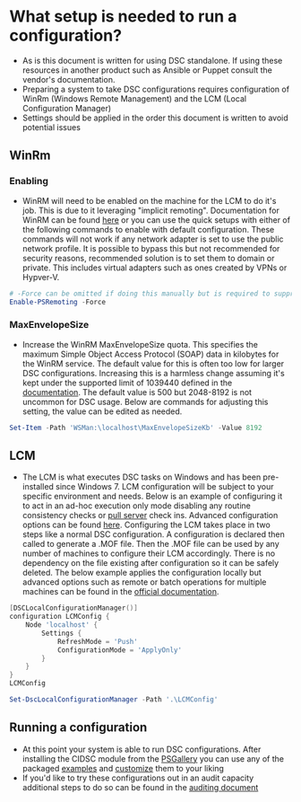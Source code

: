 # What setup is needed to run a configuration?
- As is this document is written for using DSC standalone. If using these resources in another product such as Ansible or Puppet consult the vendor's documentation.
- Preparing a system to take DSC configurations requires configuration of WinRm (Windows Remote Management) and the LCM (Local Configuration Manager)
- Settings should be applied in the order this document is written to avoid potential issues

## WinRm

### Enabling
- WinRM will need to be enabled on the machine for the LCM to do it's job. This is due to it leveraging "implicit remoting". Documentation for WinRM can be found [here](https://docs.microsoft.com/en-us/windows/win32/winrm/installation-and-configuration-for-windows-remote-management) or you can use the quick setups with either of the following commands to enable with default configuration. These commands will not work if any network adapter is set to use the public network profile. It is possible to bypass this but not recommended for security reasons, recommended solution is to set them to domain or private. This includes virtual adapters such as ones created by VPNs or Hypver-V.

```powershell
# -Force can be omitted if doing this manually but is required to suppress prompts when running in an automated fashion
Enable-PSRemoting -Force
```

### MaxEnvelopeSize
- Increase the WinRM MaxEnvelopeSize quota. This specifies the maximum Simple Object Access Protocol (SOAP) data in kilobytes for the WinRM service. The default value for this is often too low for larger DSC configurations. Increasing this is a harmless change assuming it's kept under the supported limit of 1039440 defined in the [documentation](https://docs.microsoft.com/en-us/windows/win32/winrm/installation-and-configuration-for-windows-remote-management#maxenvelopesizekb). The default value is 500 but 2048-8192 is not uncommon for DSC usage. Below are commands for adjusting this setting, the value can be edited as needed.

```powershell
Set-Item -Path 'WSMan:\localhost\MaxEnvelopeSizeKb' -Value 8192
```

## LCM
- The LCM is what executes DSC tasks on Windows and has been pre-installed since Windows 7. LCM configuration will be subject to your specific environment and needs. Below is an example of configuring it to act in an ad-hoc execution only mode disabling any routine consistency checks or [pull server](https://docs.microsoft.com/en-us/powershell/scripting/dsc/pull-server/pullserver?view=powershell-7) check ins. Advanced configuration options can be found [here](https://docs.microsoft.com/en-us/powershell/scripting/dsc/managing-nodes/metaconfig?view=powershell-7). Configuring the LCM takes place in two steps like a normal DSC configuration. A configuration is declared then called to generate a .MOF file. Then the .MOF file can be used by any number of machines to configure their LCM accordingly. There is no dependency on the file existing after configuration so it can be safely deleted. The below example applies the configuration locally but advanced options such as remote or batch operations for multiple machines can be found in the [official documentation](https://docs.microsoft.com/en-us/powershell/module/psdesiredstateconfiguration/set-dsclocalconfigurationmanager?view=powershell-5.1).

```powershell
[DSCLocalConfigurationManager()]
configuration LCMConfig {
    Node 'localhost' {
        Settings {
            RefreshMode = 'Push'
            ConfigurationMode = 'ApplyOnly'
        }
    }
}
LCMConfig
```

```powershell
Set-DscLocalConfigurationManager -Path '.\LCMConfig'
```

## Running a configuration
- At this point your system is able to run DSC configurations. After installing the CIDSC module from the [PSGallery](https://www.powershellgallery.com/packages/CISDSC) you can use any of the packaged [examples](/src/CISDSC/Examples) and [customize](./customization.md) them to your liking
- If you'd like to try these configurations out in an audit capacity additional steps to do so can be found in the [auditing document](./auditing.md)